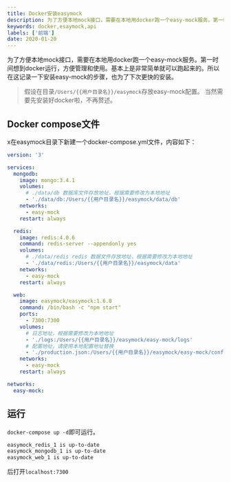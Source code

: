 ```yaml
---
title: Docker安装easymock
description: 为了方便本地mock接口，需要在本地用docker跑一个easy-mock服务。第一时间想到docker运行，方便管理和使用。基本上是非常简单就可以跑起来的。所以在这记录一下安装easy-mock的步骤，也为了下次更快的安装。
keywords: docker,esaymock,api
labels: ['前端']
date: 2020-01-20
---
```


为了方便本地mock接口，需要在本地用docker跑一个easy-mock服务。第一时间想到docker运行，方便管理和使用。基本上是非常简单就可以跑起来的。所以在这记录一下安装easy-mock的步骤，也为了下次更快的安装。

> 假设在目录`/Users/{{用户目录名}}/easymock`存放easy-mock配置。
> 当然需要先安装好docker啦，不再赘述。

## Docker compose文件

x在easymock目录下新建一个docker-compose.yml文件，内容如下：

```yml
version: '3'

services:
  mongodb:
    image: mongo:3.4.1
    volumes:
      # ./data/db 数据库文件存放地址，根据需要修改为本地地址
      - './data/db:/Users/{{用户目录名}}/easymock/data/db'
    networks:
      - easy-mock
    restart: always

  redis:
    image: redis:4.0.6
    command: redis-server --appendonly yes
    volumes:
      # ./data/redis redis 数据文件存放地址，根据需要修改为本地地址
      - './data/redis:/Users/{{用户目录名}}/easymock/data'
    networks:
      - easy-mock
    restart: always

  web:
    image: easymock/easymock:1.6.0
    command: /bin/bash -c "npm start"
    ports:
      - 7300:7300
    volumes:
      # 日志地址，根据需要修改为本地地址
      - './logs:/Users/{{用户目录名}}/easymock/easy-mock/logs'
      # 配置地址，请使用本地配置地址替换
      - './production.json:/Users/{{用户目录名}}/easymock/easy-mock/config'
    networks:
      - easy-mock
    restart: always

networks:
  easy-mock:
```

## 运行

`docker-compose up -d`即可运行。

```bash
easymock_redis_1 is up-to-date
easymock_mongodb_1 is up-to-date
easymock_web_1 is up-to-date
```
后打开`localhost:7300`
